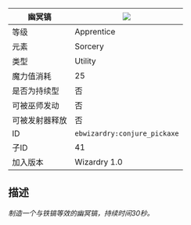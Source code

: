 | 幽冥镐 |![](https://github.com/Electroblob77/Wizardry/blob/1.12.2/src/main/resources/assets/ebwizardry/textures/spells/conjure_pickaxe.png)|
|---|---|
| 等级 | Apprentice |
| 元素 | Sorcery |
| 类型 | Utility |
| 魔力值消耗 | 25 |
| 是否为持续型 | 否 |
| 可被巫师发动 | 否 |
| 可被发射器释放 | 否 |
| ID | `ebwizardry:conjure_pickaxe` |
| 子ID | 41 |
| 加入版本 | Wizardry 1.0 |
## 描述
_制造一个与铁镐等效的幽冥镐，持续时间30秒。_
